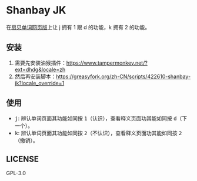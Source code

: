 # Shanbay JK
在[扇贝单词网页版](https://web.shanbay.com/wordsweb/)上让 j 拥有 1 跟 d 的功能，k 拥有 2 的功能。

## 安装
1. 需要先安装油猴插件：https://www.tampermonkey.net/?ext=dhdg&locale=zh
2. 然后再安装脚本：https://greasyfork.org/zh-CN/scripts/422610-shanbay-jk?locale_override=1

## 使用
- <kbd>j</kbd>: 辨认单词页面其功能如同按 <kbd>1</kbd>（认识），查看释义页面功其能如同按 <kbd>d</kbd>（下一个）。  
- <kbd>k</kbd>: 辨认单词页面其功能如同按 <kbd>2</kbd>（不认识），查看释义页面功其能如同按 <kbd>2</kbd>（撤销）。 

## LICENSE
GPL-3.0
